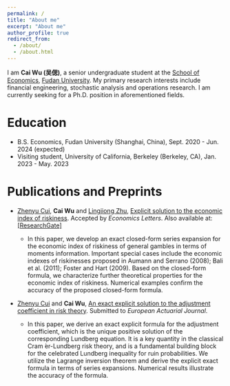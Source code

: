 ```yaml
---
permalink: /
title: "About me"
excerpt: "About me"
author_profile: true
redirect_from: 
  - /about/
  - /about.html
---
```


I am **Cai Wu (吴偲)**, a senior undergraduate student at the [School of Economics](https://econ.fudan.edu.cn/en/), [Fudan University](https://www.fudan.edu.cn/en/). My primary research interests include financial engineering, stochastic analysis and operations research. I am currently seeking for a Ph.D. position in aforementioned fields.

Education
======
* B.S. Economics, Fudan University (Shanghai, China), Sept. 2020 - Jun. 2024 (expected)
* Visiting student, University of California, Berkeley (Berkeley, CA), Jan. 2023 - May. 2023

Publications and Preprints
======
- [Zhenyu Cui](https://sites.google.com/site/zhenyucui86/home?authuser=0), **Cai Wu** and [Lingjiong Zhu](https://sites.google.com/view/lingjiongzhu/home?authuser=0), [Explicit solution to the economic index of riskiness](https://www.sciencedirect.com/science/article/pii/S0165176523003683). Accepted by _Economics Letters_. Also available at: [[ResearchGate]](https://www.researchgate.net/publication/373220541_Explicit_Solution_to_the_Economic_Index_of_Riskiness)
  - In this paper, we develop an exact closed-form series expansion for the economic index of riskiness of general gambles in terms of moments information. Important special cases include the economic indexes of riskinesses proposed in Aumann and Serrano (2008); Bali et al. (2011); Foster and Hart (2009). Based on the closed-form formula, we characterize further theoretical properties for the economic index of riskiness. Numerical examples confirm the accuracy of the proposed closed-form formula.


- [Zhenyu Cui](https://sites.google.com/site/zhenyucui86/home?authuser=0) and **Cai Wu**, [An exact explicit solution to the adjustment coefficient in risk theory](https://www.researchgate.net/publication/373191492_An_exact_explicit_solution_to_the_adjustment_coefficient_in_risk_theory). Submitted to _European Actuarial Journal_.
  - In this paper, we derive an exact explicit formula for the adjustment coefficient, which is the unique positive solution of the corresponding Lundberg equation. It is a key quantity in the classical Cram ́er-Lundberg risk theory, and is a fundamental building block for the celebrated Lundberg inequality for ruin probabilities. We utilize the Lagrange inversion theorem and derive the explicit exact formula in terms of series expansions. Numerical results illustrate the accuracy of the formula.